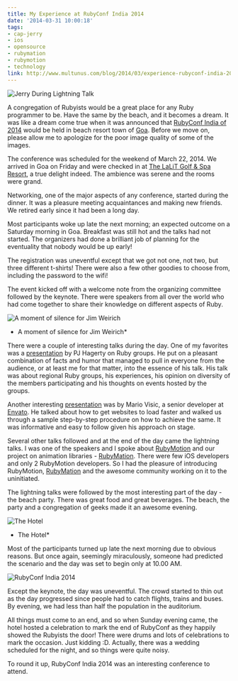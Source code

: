 ```yaml
---
title: My Experience at RubyConf India 2014
date: '2014-03-31 10:00:18'
tags:
- cap-jerry
- ios
- opensource
- rubymation
- rubymotion
- technology
link: http://www.multunus.com/blog/2014/03/experience-rubyconf-india-2014/
---
```


![Jerry During Lightning Talk](https://s3.amazonaws.com/multunus-website/uploads/2014/03/ii_14507c4d213f194a.jpeg)

A congregation of Rubyists would be a great place for any Ruby programmer to be. Have the same by the beach, and it becomes a dream. It was like a dream come true when it was announced that [RubyConf India of 2014](http://rubyconfindia.org/2014/) would be held in beach resort town of [Goa](http://en.wikipedia.org/wiki/Goa). Before we move on, please allow me to apologize for the poor image quality of some of the images.

The conference was scheduled for the weekend of March 22, 2014. We arrived in Goa on Friday and were checked in at 
[The LaLiT Golf & Spa Resort](http://www.tripadvisor.in/Hotel_Review-g306996-d299125-Reviews-The_LaLiT_Golf_Spa_Resort_Goa-Canacona_Goa.html), a true delight indeed. The ambience was serene and the rooms were grand.

Networking, one of the major aspects of any conference, started during the dinner. It was a pleasure meeting acquaintances and making new friends. We retired early since it had been a long day.

Most participants woke up late the next morning; an expected outcome on a Saturday morning in Goa. Breakfast was still hot and the talks had not started. The organizers had done a brilliant job of planning for the eventuality that nobody would be up early!

The registration was uneventful except that we got not one, not two, but three different t-shirts! There were also a few other goodies to choose from, including the password to the wifi!

The event kicked off with a welcome note from the organizing committee followed by the keynote. There were speakers from all over the world who had come together to share their knowledge on different aspects of Ruby.


![A moment of silence for Jim Weirich](https://s3.amazonaws.com/multunus-website/uploads/2014/03/@headius.jpg)

* A moment of silence for Jim Weirich* 

There were a couple of interesting talks during the day. One of my favorites was a [presentation](https://speakerdeck.com/aspleenic/ruby-groups-act-locally-think-globally) by PJ Hagerty on Ruby groups. He put on a pleasant combination of facts and humor that managed to pull in everyone from the audience, or at least me for that matter, into the essence of his talk. His talk was about regional Ruby groups, his experiences, his opinion on diversity of the members participating and his thoughts on events hosted by the groups.

Another interesting [presentation](https://speakerdeck.com/keithpitt/keith-and-marios-guide-to-fast-websites) was by Mario Visic, a senior developer at [Envato](http://www.envato.com). He talked about how to get websites to load faster and walked us through a sample step-by-step procedure on how to achieve the same. It was informative and easy to follow given his approach on stage.

Several other talks followed and at the end of the day came the lightning talks. I was one of the speakers and I spoke about [RubyMotion](http://www.rubymotion.com/) and our project on animation libraries - [RubyMation](http://www.multunus.com/open_source/rubymation-series-animation-libraries-rubymotion/). There were few iOS developers and only 2 RubyMotion developers. So I had the pleasure of introducing RubyMotion, [RubyMation](http://www.multunus.com/open_source/rubymation-series-animation-libraries-rubymotion/) and the awesome community working on it to the uninitiated.

The lightning talks were followed by the most interesting part of the day - the beach party. There was great food and great beverages. The beach, the party and a congregation of geeks made it an awesome evening.

![The Hotel](https://s3.amazonaws.com/multunus-website/uploads/2014/03/@mariovisic_2.jpg) 

* The Hotel* 

Most of the participants turned up late the next morning due to obvious reasons. But once again, seemingly miraculously, someone had predicted the scenario and the day was set to begin only at 10.00 AM.


![RubyConf India 2014](https://s3.amazonaws.com/multunus-website/uploads/2014/03/@mariovisic_1.jpg)

Except the keynote, the day was uneventful. The crowd started to thin out as the day progressed since people had to catch flights, trains and buses. By evening, we had less than half the population in the auditorium.

All things must come to an end, and so when Sunday evening came, the hotel hosted a celebration to mark the end of RubyConf as they happily showed the Rubyists the door! There were drums and lots of celebrations to mark the occasion. Just kidding :D. Actually, there was a wedding scheduled for the night, and so things were quite noisy.

To round it up, RubyConf India 2014 was an interesting conference to attend.
